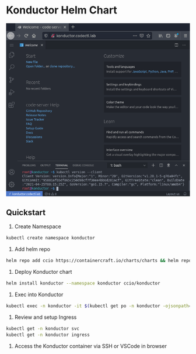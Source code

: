 # Konductor Helm Chart
![screenshot1](./pages/vscode-server.png)

## Quickstart
1. Create Namespace
```sh
kubectl create namespace konductor
```

1. Add helm repo
```sh
helm repo add ccio https://containercraft.io/charts/charts && helm repo update
```

1. Deploy Konductor chart
```sh
helm install konductor --namespace konductor ccio/konductor 
```

1. Exec into Konductor
```sh
kubectl exec -n konductor -it $(kubectl get po -n konductor -ojsonpath='{.items[*].metadata.name}') -- connect
```

1. Review and setup Ingress 
```sh
kubectl get -n konductor svc
kubectl get -n konductor ingress
```

1. Access the Konductor container via SSH or VSCode in browser

